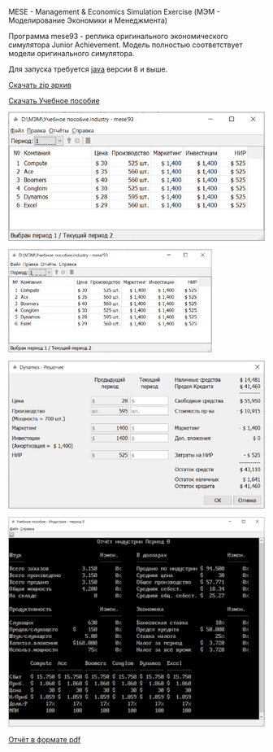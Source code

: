 MESE - Management & Economics Simulation Exercise (МЭМ - Моделирование Экономики и Менеджмента)

Программа mese93 - реплика оригинального экономического симулятора Junior Achievement. 
Модель полностью соответствует модели оригинального симулятора.

Для запуска требуется [java]( https://www.java.com) версии 8 и выше.

[Скачать zip архив](mese93.zip)

[Скачать Учебное пособие](Student_Workbook.pdf)

![Основной экран](img_01.png "Основной экран")

<img src="img_01.png" width="400px">

![Экран ввода решений](img_02.png "Экран ввода решений")

![Отчёт](img_03.png "Отчёт")

[Отчёт в формате pdf](report.pdf)